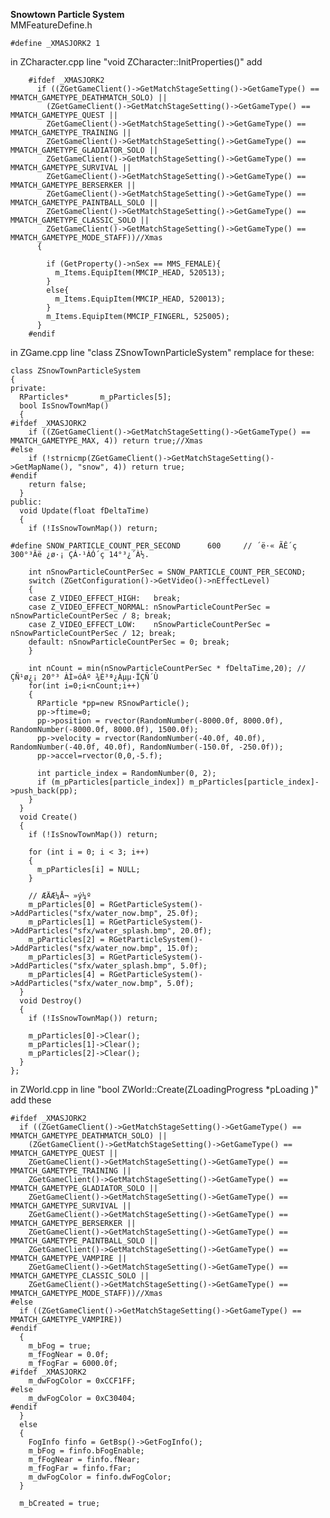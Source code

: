 <b>Snowtown Particle System</b><br>
MMFeatureDefine.h

    #define _XMASJORK2 1
    
    
in ZCharacter.cpp line "void ZCharacter::InitProperties()" add


        #ifdef _XMASJORK2
          if ((ZGetGameClient()->GetMatchStageSetting()->GetGameType() == MMATCH_GAMETYPE_DEATHMATCH_SOLO) ||
            (ZGetGameClient()->GetMatchStageSetting()->GetGameType() == MMATCH_GAMETYPE_QUEST ||
            ZGetGameClient()->GetMatchStageSetting()->GetGameType() == MMATCH_GAMETYPE_TRAINING ||
            ZGetGameClient()->GetMatchStageSetting()->GetGameType() == MMATCH_GAMETYPE_GLADIATOR_SOLO ||
            ZGetGameClient()->GetMatchStageSetting()->GetGameType() == MMATCH_GAMETYPE_SURVIVAL ||
            ZGetGameClient()->GetMatchStageSetting()->GetGameType() == MMATCH_GAMETYPE_BERSERKER ||
            ZGetGameClient()->GetMatchStageSetting()->GetGameType() == MMATCH_GAMETYPE_PAINTBALL_SOLO ||
            ZGetGameClient()->GetMatchStageSetting()->GetGameType() == MMATCH_GAMETYPE_CLASSIC_SOLO ||
            ZGetGameClient()->GetMatchStageSetting()->GetGameType() == MMATCH_GAMETYPE_MODE_STAFF))//Xmas
          {

            if (GetProperty()->nSex == MMS_FEMALE){
              m_Items.EquipItem(MMCIP_HEAD, 520513);
            }
            else{
              m_Items.EquipItem(MMCIP_HEAD, 520013);
            }
            m_Items.EquipItem(MMCIP_FINGERL, 525005);
          }
        #endif


in ZGame.cpp line "class ZSnowTownParticleSystem" remplace for these:

    class ZSnowTownParticleSystem
    {
    private:
      RParticles*		m_pParticles[5];
      bool IsSnowTownMap()
      {
    #ifdef _XMASJORK2
        if ((ZGetGameClient()->GetMatchStageSetting()->GetGameType() == MMATCH_GAMETYPE_MAX, 4)) return true;//Xmas
    #else
        if (!strnicmp(ZGetGameClient()->GetMatchStageSetting()->GetMapName(), "snow", 4)) return true;
    #endif
        return false;
      }
    public:
      void Update(float fDeltaTime)
      {
        if (!IsSnowTownMap()) return;

    #define SNOW_PARTICLE_COUNT_PER_SECOND		600		// ´ë·« ÃÊ´ç 300°³Âë ¿ø·¡ ÇÁ·¹ÀÓ´ç 14°³¿´À½.

        int nSnowParticleCountPerSec = SNOW_PARTICLE_COUNT_PER_SECOND;
        switch (ZGetConfiguration()->GetVideo()->nEffectLevel)
        {
        case Z_VIDEO_EFFECT_HIGH:	break;
        case Z_VIDEO_EFFECT_NORMAL:	nSnowParticleCountPerSec = nSnowParticleCountPerSec / 8; break;
        case Z_VIDEO_EFFECT_LOW:	nSnowParticleCountPerSec = nSnowParticleCountPerSec / 12; break;
        default: nSnowParticleCountPerSec = 0; break;
        }

        int nCount = min(nSnowParticleCountPerSec * fDeltaTime,20);	// ÇÑ¹ø¿¡ 20°³ ÀÌ»óÀº ¾È³ª¿Àµµ·ÏÇÑ´Ù
        for(int i=0;i<nCount;i++)
        {
          RParticle *pp=new RSnowParticle();
          pp->ftime=0;
          pp->position = rvector(RandomNumber(-8000.0f, 8000.0f), RandomNumber(-8000.0f, 8000.0f), 1500.0f);
          pp->velocity = rvector(RandomNumber(-40.0f, 40.0f), RandomNumber(-40.0f, 40.0f), RandomNumber(-150.0f, -250.0f));
          pp->accel=rvector(0,0,-5.f);

          int particle_index = RandomNumber(0, 2);
          if (m_pParticles[particle_index]) m_pParticles[particle_index]->push_back(pp);
        }
      }
      void Create()
      {
        if (!IsSnowTownMap()) return;

        for (int i = 0; i < 3; i++)
        {
          m_pParticles[i] = NULL;
        }

        // ÆÄÆ¼Å¬ »ý¼º
        m_pParticles[0] = RGetParticleSystem()->AddParticles("sfx/water_now.bmp", 25.0f);
        m_pParticles[1] = RGetParticleSystem()->AddParticles("sfx/water_splash.bmp", 20.0f);
        m_pParticles[2] = RGetParticleSystem()->AddParticles("sfx/water_now.bmp", 15.0f);
        m_pParticles[3] = RGetParticleSystem()->AddParticles("sfx/water_splash.bmp", 5.0f);
        m_pParticles[4] = RGetParticleSystem()->AddParticles("sfx/water_now.bmp", 5.0f);
      }
      void Destroy()
      {
        if (!IsSnowTownMap()) return;

        m_pParticles[0]->Clear();
        m_pParticles[1]->Clear();
        m_pParticles[2]->Clear();
      }
    };



in ZWorld.cpp in line "bool ZWorld::Create(ZLoadingProgress *pLoading )" add these

    #ifdef _XMASJORK2
      if ((ZGetGameClient()->GetMatchStageSetting()->GetGameType() == MMATCH_GAMETYPE_DEATHMATCH_SOLO) || 
        (ZGetGameClient()->GetMatchStageSetting()->GetGameType() == MMATCH_GAMETYPE_QUEST || 
        ZGetGameClient()->GetMatchStageSetting()->GetGameType() == MMATCH_GAMETYPE_TRAINING || 
        ZGetGameClient()->GetMatchStageSetting()->GetGameType() == MMATCH_GAMETYPE_GLADIATOR_SOLO || 
        ZGetGameClient()->GetMatchStageSetting()->GetGameType() == MMATCH_GAMETYPE_SURVIVAL || 
        ZGetGameClient()->GetMatchStageSetting()->GetGameType() == MMATCH_GAMETYPE_BERSERKER || 
        ZGetGameClient()->GetMatchStageSetting()->GetGameType() == MMATCH_GAMETYPE_PAINTBALL_SOLO ||
        ZGetGameClient()->GetMatchStageSetting()->GetGameType() == MMATCH_GAMETYPE_VAMPIRE ||
        ZGetGameClient()->GetMatchStageSetting()->GetGameType() == MMATCH_GAMETYPE_CLASSIC_SOLO ||
        ZGetGameClient()->GetMatchStageSetting()->GetGameType() == MMATCH_GAMETYPE_MODE_STAFF))//Xmas
    #else
      if ((ZGetGameClient()->GetMatchStageSetting()->GetGameType() == MMATCH_GAMETYPE_VAMPIRE))
    #endif
      {
        m_bFog = true;
        m_fFogNear = 0.0f;
        m_fFogFar = 6000.0f;
    #ifdef _XMASJORK2
        m_dwFogColor = 0xCCF1FF;
    #else
        m_dwFogColor = 0xC30404;
    #endif
      }
      else
      {
        FogInfo finfo = GetBsp()->GetFogInfo();
        m_bFog = finfo.bFogEnable;
        m_fFogNear = finfo.fNear;
        m_fFogFar = finfo.fFar;
        m_dwFogColor = finfo.dwFogColor;
      }

      m_bCreated = true;




















    
